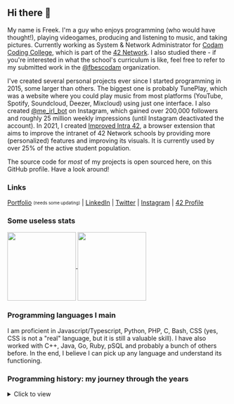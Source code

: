 ## Hi there 👋
My name is Freek. I'm a guy who enjoys programming (who would have thought!), playing videogames, producing and listening to music, and taking pictures. Currently working as System & Network Administrator for [Codam Coding College](https://codam.nl/), which is part of the [42 Network](https://en.wikipedia.org/wiki/42_(school)). I also studied there - if you're interested in what the school's curriculum is like, feel free to refer to my submitted work in the [@fbescodam](https://github.com/fbescodam) organization.


I've created several personal projects ever since I started programming in 2015, some larger than others. The biggest one is probably TunePlay, which was a website where you could play music from most platforms (YouTube, Spotify, Soundcloud, Deezer, Mixcloud) using just one interface. I also created [@me_irl_bot](https://github.com/FreekBes/insta_reddit_bot) on Instagram, which gained over 200,000 followers and roughly 25 million weekly impressions (until Instagram deactivated the account). In 2021, I created [Improved Intra 42](https://github.com/FreekBes/improved_intra), a browser extension that aims to improve the intranet of 42 Network schools by providing more (personalized) features and improving its visuals. It is currently used by over 25% of the active student population.


The source code for _most_ of my projects is open sourced here, on this GitHub profile. Have a look around!


### Links
[Portfolio](https://freekb.es/) <sub><sup>(needs some updating)</sup></sub> | [LinkedIn](https://www.linkedin.com/in/freek-bes/) | [Twitter](https://twitter.com/FreekBes) | [Instagram](https://www.instagram.com/freekbes) | [42 Profile](https://profile.intra.42.fr/users/fbes)


### Some useless stats
<a href="https://github.com/anuraghazra/github-readme-stats">
  <img align="center" src="https://github-readme-stats.vercel.app/api?username=FreekBes&count_private=true&show_icons=true&theme=dark" height="156" />
</a>
<a href="https://github.com/anuraghazra/github-readme-stats#top-languages-card">
  <img align="center" src="https://github-readme-stats-one-bice.vercel.app/api/top-langs/?username=freekbes&theme=dark&layout=compact&count_private=true&role=OWNER,ORGANIZATION_MEMBER&exclude_repo=MLX42,Fast42-ts,coalition-ranks,book-club,42hero,fast42-rs,mdBook-multi-runner,code-playground-backend,GalaxyEditor,spark-sessions,42-typos,electronics-club,Intra.NET,42-connector,peerpp-tests,flux-infra,rust-axum-test,codamservices" height="156" />
</a>


### Programming languages I main
I am proficient in Javascript/Typescript, Python, PHP, C, Bash, CSS (yes, CSS is not a "real" language, but it is still a valuable skill). I have also worked with C++, Java, Go, Ruby, pSQL and probably a bunch of others before. In the end, I believe I can pick up any language and understand its functioning.


### Programming history: my journey through the years
<details>
<summary>
  Click to view
</summary>

- **2023:** Migrated the entire fleet of computers at Codam Coding College from macOS to Linux with almost zero downtime.
- **2022:** Joined the staff team of Codam Coding College as System and Network Administrator, finished their core curriculum.
- **2021:** Started attending Codam Coding College (at the end of 2020) to further increase my programming skills and meet like-minded people. Created [Improved Intra 42](https://github.com/FreekBes/improved_intra), a browser extension with over 3000 monthly users.
- **2020:** Covid-19 disrupted the high school I was working at as IT Assistant. However, I made sure lessons could continue smoothly within 3 days of the school's closure, by creating [a link](https://github.com/damstede/zermelo-google-rooster) between our scheduling software and Google Meet.
- **2019:** Co-founded [a start-up](https://assembl.net/) in Switzerland where I was CTO, which gained the interest of a VC; created a functioning MVP.
- **2018:** Discovered the use of APIs, bundled many together into [TunePlay](https://github.com/FreekBes/tuneplay) (a website that played music from various streaming services using the same interface). Started [@me_irl_bot](https://github.com/FreekBes/insta_reddit_bot) on Instagram, which gained over 200.000 followers and 25 million weekly impressions.
- **2017:** Started developing back-ends in PHP for the previously created front-ends
- **2016:** Substantially increased my CSS and Javascript skills.
- **2015:** Started basic web development: learnt the ins and outs of HTML & CSS.
- **2014:** Started attending a computer science course in high school: learnt binary calculation, Java programming, basic HTML, simplistic "AI" scenarios.
- **<2013:** Broke and fixed many Windows installations and versions, which taught me a lot about this operating system.

</details>
